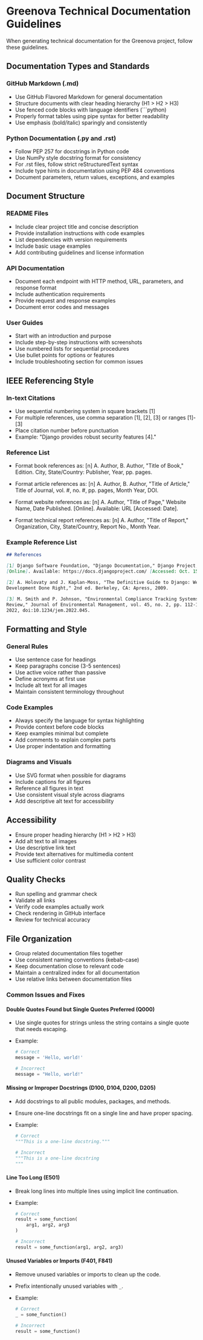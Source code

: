 # Greenova Technical Documentation Guidelines

When generating technical documentation for the Greenova project, follow these
guidelines.

## Documentation Types and Standards

### GitHub Markdown (.md)

- Use GitHub Flavored Markdown for general documentation
- Structure documents with clear heading hierarchy (H1 > H2 > H3)
- Use fenced code blocks with language identifiers (```python)
- Properly format tables using pipe syntax for better readability
- Use emphasis (bold/italic) sparingly and consistently

### Python Documentation (.py and .rst)

- Follow PEP 257 for docstrings in Python code
- Use NumPy style docstring format for consistency
- For .rst files, follow strict reStructuredText syntax
- Include type hints in documentation using PEP 484 conventions
- Document parameters, return values, exceptions, and examples

## Document Structure

### README Files

- Include clear project title and concise description
- Provide installation instructions with code examples
- List dependencies with version requirements
- Include basic usage examples
- Add contributing guidelines and license information

### API Documentation

- Document each endpoint with HTTP method, URL, parameters, and response format
- Include authentication requirements
- Provide request and response examples
- Document error codes and messages

### User Guides

- Start with an introduction and purpose
- Include step-by-step instructions with screenshots
- Use numbered lists for sequential procedures
- Use bullet points for options or features
- Include troubleshooting section for common issues

## IEEE Referencing Style

### In-text Citations

- Use sequential numbering system in square brackets \[1\]
- For multiple references, use comma separation \[1\], \[2\], \[3\] or ranges
  \[1\]-\[3\]
- Place citation number before punctuation
- Example: "Django provides robust security features \[4\]."

### Reference List

- Format book references as: \[n\] A. Author, B. Author, "Title of Book,"
  Edition. City, State/Country: Publisher, Year, pp. pages.

- Format article references as: \[n\] A. Author, B. Author, "Title of Article,"
  Title of Journal, vol. #, no. #, pp. pages, Month Year, DOI.

- Format website references as: \[n\] A. Author, "Title of Page," Website Name,
  Date Published. \[Online\]. Available: URL \[Accessed: Date\].

- Format technical report references as: \[n\] A. Author, "Title of Report,"
  Organization, City, State/Country, Report No., Month Year.

### Example Reference List

```md
## References

[1] Django Software Foundation, "Django Documentation," Django Project, 2023.
[Online]. Available: https://docs.djangoproject.com/ [Accessed: Oct. 15, 2023].

[2] A. Holovaty and J. Kaplan-Moss, "The Definitive Guide to Django: Web
Development Done Right," 2nd ed. Berkeley, CA: Apress, 2009.

[3] M. Smith and P. Johnson, "Environmental Compliance Tracking Systems: A
Review," Journal of Environmental Management, vol. 45, no. 2, pp. 112-125, Apr.
2022, doi:10.1234/jem.2022.045.
```

## Formatting and Style

### General Rules

- Use sentence case for headings
- Keep paragraphs concise (3-5 sentences)
- Use active voice rather than passive
- Define acronyms at first use
- Include alt text for all images
- Maintain consistent terminology throughout

### Code Examples

- Always specify the language for syntax highlighting
- Provide context before code blocks
- Keep examples minimal but complete
- Add comments to explain complex parts
- Use proper indentation and formatting

### Diagrams and Visuals

- Use SVG format when possible for diagrams
- Include captions for all figures
- Reference all figures in text
- Use consistent visual style across diagrams
- Add descriptive alt text for accessibility

## Accessibility

- Ensure proper heading hierarchy (H1 > H2 > H3)
- Add alt text to all images
- Use descriptive link text
- Provide text alternatives for multimedia content
- Use sufficient color contrast

## Quality Checks

- Run spelling and grammar check
- Validate all links
- Verify code examples actually work
- Check rendering in GitHub interface
- Review for technical accuracy

## File Organization

- Group related documentation files together
- Use consistent naming conventions (kebab-case)
- Keep documentation close to relevant code
- Maintain a centralized index for all documentation
- Use relative links between documentation files

### Common Issues and Fixes

#### Double Quotes Found but Single Quotes Preferred (Q000)

- Use single quotes for strings unless the string contains a single quote that
  needs escaping.
- Example:

  ```python
  # Correct
  message = 'Hello, world!'

  # Incorrect
  message = "Hello, world!"
  ```

#### Missing or Improper Docstrings (D100, D104, D200, D205)

- Add docstrings to all public modules, packages, and methods.
- Ensure one-line docstrings fit on a single line and have proper spacing.
- Example:

  ```python
  # Correct
  """This is a one-line docstring."""

  # Incorrect
  """This is a one-line docstring
  """
  ```

#### Line Too Long (E501)

- Break long lines into multiple lines using implicit line continuation.
- Example:

  ```python
  # Correct
  result = some_function(
      arg1, arg2, arg3
  )

  # Incorrect
  result = some_function(arg1, arg2, arg3)
  ```

#### Unused Variables or Imports (F401, F841)

- Remove unused variables or imports to clean up the code.
- Prefix intentionally unused variables with `_`.
- Example:

  ```python
  # Correct
  _ = some_function()

  # Incorrect
  result = some_function()
  ```
